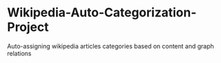 # Wikipedia-Auto-Categorization-Project
Auto-assigning wikipedia articles categories based on content and graph relations
